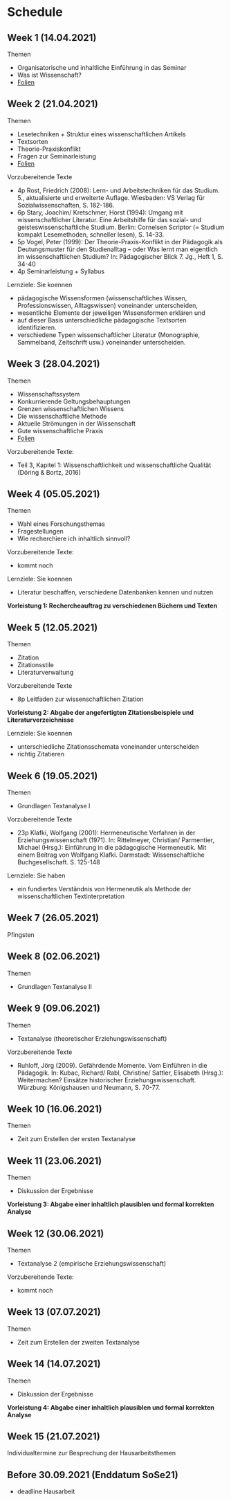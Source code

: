 # Schedule

## Week  1 (14.04.2021)

Themen
- Organisatorische und inhaltliche Einführung in das Seminar
- Was ist Wissenschaft? 
- [Folien](https://jobschepens.github.io/textanalyse/folien/week1.pptx)


## Week  2 (21.04.2021)

Themen
- Lesetechniken + Struktur eines wissenschaftlichen Artikels 
- Textsorten
- Theorie-Praxiskonflikt
- Fragen zur Seminarleistung
- [Folien](https://jobschepens.github.io/textanalyse/folien/week2.pptx)

Vorzubereitende Texte
- 4p Rost, Friedrich (2008): Lern- und Arbeitstechniken für das Studium. 5., aktualisierte und erweiterte Auflage. Wiesbaden: VS Verlag für Sozialwissenschaften, S. 182-186. 
- 6p Stary, Joachim/ Kretschmer, Horst (1994): Umgang mit wissenschaftlicher Literatur. Eine Arbeitshilfe für das sozial- und geisteswissenschaftliche Studium. Berlin: Cornelsen Scriptor (= Studium kompakt Lesemethoden, schneller lesen), S. 14-33.
- 5p Vogel, Peter (1999): Der Theorie-Praxis-Konflikt in der Pädagogik als Deutungsmuster für den Studienalltag – oder Was lernt man eigentlich im wissenschaftlichen Studium? In: Pädagogischer Blick 7. Jg., Heft 1, S. 34-40
- 4p Seminarleistung + Syllabus

Lernziele: Sie koennen
- pädagogische Wissensformen (wissenschaftliches Wissen, Professionswissen, Alltagswissen) voneinander unterscheiden,
- wesentliche Elemente der jeweiligen Wissensformen erklären und 
- auf dieser Basis unterschiedliche pädagogische Textsorten identifizieren.
- verschiedene Typen wissenschaftlicher Literatur (Monographie, Sammelband, Zeitschrift usw.) voneinander unterscheiden.



## Week  3 (28.04.2021)

Themen
- Wissenschaftssystem
- Konkurrierende Geltungsbehauptungen
- Grenzen wissenschaftlichen Wissens
- Die wissenschaftliche Methode 
- Aktuelle Strömungen in der Wissenschaft
- Gute wissenschaftliche Praxis
- [Folien](https://jobschepens.github.io/textanalyse/folien/week3.pptx)

Vorzubereitende Texte:
- Teil 3, Kapitel 1: Wissenschaftlichkeit und wissenschaftliche Qualität (Döring & Bortz, 2016)


## Week  4 (05.05.2021)

Themen
- Wahl eines Forschungsthemas
- Fragestellungen
- Wie recherchiere ich inhaltlich sinnvoll?

Vorzubereitende Texte:
- kommt noch

Lernziele: Sie koennen
- Literatur beschaffen, verschiedene Datenbanken kennen und nutzen 

**Vorleistung 1: Rechercheauftrag zu verschiedenen Büchern und Texten**


## Week  5 (12.05.2021)

Themen
- Zitation
- Zitationsstile
- Literaturverwaltung

Vorzubereitende Texte
- 8p Leitfaden zur wissenschaftlichen Zitation

**Vorleistung 2: Abgabe der angefertigten Zitationsbeispiele und Literaturverzeichnisse**

Lernziele: Sie koennen
- unterschiedliche Zitationsschemata voneinander unterscheiden
- richtig Zitatieren


## Week  6 (19.05.2021)

Themen
- Grundlagen Textanalyse I

Vorzubereitende Texte
- 23p Klafki, Wolfgang (2001): Hermeneutische Verfahren in der Erziehungswissenschaft (1971). In: Rittelmeyer, Christian/ Parmentier, Michael (Hrsg.): Einführung in die pädagogische Hermeneutik. Mit einem Beitrag von Wolfgang Klafki. Darmstadt: Wissenschaftliche Buchgesellschaft. S. 125-148


Lernziele: Sie haben
- ein fundiertes Verständnis von Hermeneutik als Methode der wissenschaftlichen Textinterpretation


## Week  7 (26.05.2021)

Pfingsten


## Week  8 (02.06.2021)

Themen
- Grundlagen Textanalyse II


## Week  9 (09.06.2021)

Themen
- Textanalyse (theoretischer Erziehungswissenschaft)

Vorzubereitende Texte
- Ruhloff, Jörg (2009). Gefährdende Momente. Vom Einführen in die Pädagogik. In: Kubac, Richard/ Rabl, Christine/ Sattler, Elisabeth (Hrsg.): Weitermachen? Einsätze historischer Erziehungswissenschaft. Würzburg: Königshausen und Neumann, S. 70-77. 


## Week 10 (16.06.2021)

Themen
- Zeit zum Erstellen der ersten Textanalyse


## Week 11 (23.06.2021)

Themen
- Diskussion der Ergebnisse

**Vorleistung 3: Abgabe einer inhaltlich plausiblen und formal korrekten Analyse**


## Week 12 (30.06.2021)

Themen
- Textanalyse 2 (empirische Erziehungswissenschaft)

Vorzubereitende Texte:
- kommt noch

## Week 13 (07.07.2021)

Themen
- Zeit zum Erstellen der zweiten Textanalyse


## Week 14 (14.07.2021)

Themen
- Diskussion der Ergebnisse

**Vorleistung 4: Abgabe einer inhaltlich plausiblen und formal korrekten Analyse**


## Week 15 (21.07.2021)

Individualtermine zur Besprechung der Hausarbeitsthemen


## Before 30.09.2021 (Enddatum SoSe21)

- deadline Hausarbeit




